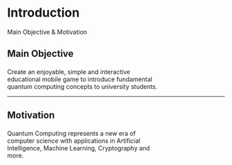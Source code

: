 # Introduction

<p class='slide-subtitle'>Main Objective & Motivation</p>

<div class='section-wrapper'>
  <h2><strong>Main Objective</strong></h2>
  <p>
    Create an enjoyable, simple and interactive
    educational mobile game to introduce fundamental quantum computing concepts
    to university students.
  </p>
  <hr class='divider-2'>
  <h2><strong>Motivation</strong></h2>
  <p>
    Quantum Computing represents a new era of computer science with applications
    in Artificial Intelligence, Machine Learning, Cryptography and more.
  </p>
</div>

<style>
  .section-wrapper > p {
    width: 70%;
  }

  ul > li {
    padding: 0.25em;
  }

  ul > li > p {
    width: 70%;
  }

  .section-wrapper h2 {
    margin-bottom: 1em;
  }

  /* Override slidev style for our paragraphs */
  .section-wrapper p {
    opacity: 1 !important;
  }
</style>
